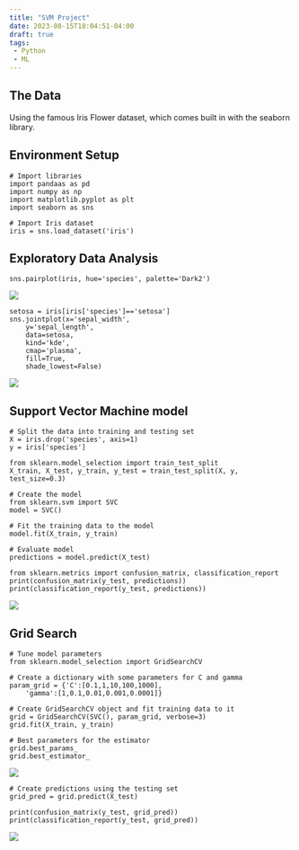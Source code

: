 ```yaml
---
title: "SVM Project"
date: 2023-08-15T18:04:51-04:00
draft: true
tags:
 - Python
 - ML
---
```



## The Data
Using the famous Iris Flower dataset, which comes built in with 
the seaborn library.

## Environment Setup
```
# Import libraries
import pandaas as pd
import numpy as np
import matplotlib.pyplot as plt
import seaborn as sns

# Import Iris dataset
iris = sns.load_dataset('iris')
```

## Exploratory Data Analysis
```
sns.pairplot(iris, hue='species', palette='Dark2')
```

![](../pairplot-1.png)

```
setosa = iris[iris['species']=='setosa']
sns.jointplot(x='sepal_width', 
	y='sepal_length', 
	data=setosa, 
	kind='kde', 
	cmap='plasma', 
	fill=True, 
	shade_lowest=False)
```

![](../jointplot-1.png)

## Support Vector Machine model
```
# Split the data into training and testing set
X = iris.drop('species', axis=1)
y = iris['species']

from sklearn.model_selection import train_test_split
X_train, X_test, y_train, y_test = train_test_split(X, y, test_size=0.3)

# Create the model
from sklearn.svm import SVC
model = SVC()

# Fit the training data to the model
model.fit(X_train, y_train)

# Evaluate model
predictions = model.predict(X_test)

from sklearn.metrics import confusion_matrix, classification_report
print(confusion_matrix(y_test, predictions))
print(classification_report(y_test, predictions))
```

![](../model-eval-1.png)

## Grid Search
```
# Tune model parameters
from sklearn.model_selection import GridSearchCV

# Create a dictionary with some parameters for C and gamma
param_grid = {'C':[0.1,1,10,100,1000],
	'gamma':[1,0.1,0.01,0.001,0.0001]}

# Create GridSearchCV object and fit training data to it
grid = GridSearchCV(SVC(), param_grid, verbose=3)
grid.fit(X_train, y_train)

# Best parameters for the estimator
grid.best_params_
grid.best_estimator_
```

![](../model-eval-2.png)

```
# Create predictions using the testing set
grid_pred = grid.predict(X_test)

print(confusion_matrix(y_test, grid_pred))
print(classification_report(y_test, grid_pred))
```

![](../model-eval-3.png)
